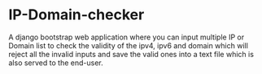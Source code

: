 # IP-Domain-checker
A django bootstrap web application where you can input multiple IP or Domain list to check the validity of the ipv4, ipv6 and domain which will reject all the invalid inputs and save the valid ones into a text file which is also served to the end-user.
